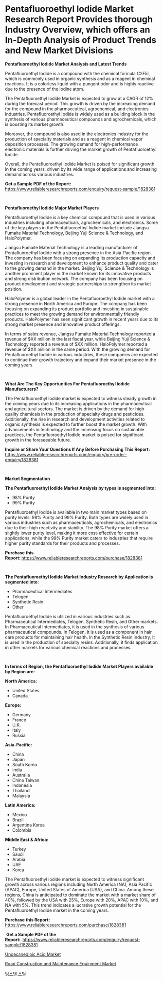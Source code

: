 <p><h1>Pentafluoroethyl Iodide Market Research Report Provides thorough Industry Overview, which offers an In-Depth Analysis of Product Trends and New Market Divisions</h1></p><p><strong>Pentafluoroethyl Iodide Market Analysis and Latest Trends</strong></p>
<p><p>Pentafluoroethyl Iodide is a compound with the chemical formula C2F5I, which is commonly used in organic synthesis and as a reagent in chemical reactions. It is a colorless liquid with a pungent odor and is highly reactive due to the presence of the iodine atom.</p><p>The Pentafluoroethyl Iodide Market is expected to grow at a CAGR of 12% during the forecast period. This growth is driven by the increasing demand for the compound in the pharmaceutical, agrochemical, and electronics industries. Pentafluoroethyl Iodide is widely used as a building block in the synthesis of various pharmaceutical compounds and agrochemicals, which is boosting its market growth.</p><p>Moreover, the compound is also used in the electronics industry for the production of specialty materials and as a reagent in chemical vapor deposition processes. The growing demand for high-performance electronic materials is further driving the market growth of Pentafluoroethyl Iodide.</p><p>Overall, the Pentafluoroethyl Iodide Market is poised for significant growth in the coming years, driven by its wide range of applications and increasing demand across various industries.</p></p>
<p><strong>Get a Sample PDF of the Report:&nbsp;</strong> <a href="https://www.reliableresearchreports.com/enquiry/request-sample/1828381">https://www.reliableresearchreports.com/enquiry/request-sample/1828381</a></p>
<p>&nbsp;</p>
<p><strong>Pentafluoroethyl Iodide Major Market Players</strong></p>
<p><p>Pentafluoroethyl Iodide is a key chemical compound that is used in various industries including pharmaceuticals, agrochemicals, and electronics. Some of the key players in the Pentafluoroethyl Iodide market include Jiangsu Fumaite Material Technology, Beijing Yuji Science & Technology, and HaloPolymer.</p><p>Jiangsu Fumaite Material Technology is a leading manufacturer of Pentafluoroethyl Iodide with a strong presence in the Asia-Pacific region. The company has been focusing on expanding its production capacity and investing in research and development to enhance product quality and cater to the growing demand in the market. Beijing Yuji Science & Technology is another prominent player in the market known for its innovative products and strong distribution network. The company has been focusing on product development and strategic partnerships to strengthen its market position.</p><p>HaloPolymer is a global leader in the Pentafluoroethyl Iodide market with a strong presence in North America and Europe. The company has been focusing on expanding its product portfolio and investing in sustainable practices to meet the growing demand for environmentally friendly products. HaloPolymer has seen significant growth in recent years due to its strong market presence and innovative product offerings.</p><p>In terms of sales revenue, Jiangsu Fumaite Material Technology reported a revenue of $XX million in the last fiscal year, while Beijing Yuji Science & Technology reported a revenue of $XX million. HaloPolymer reported a revenue of $XX million in the same period. With the growing demand for Pentafluoroethyl Iodide in various industries, these companies are expected to continue their growth trajectory and expand their market presence in the coming years.</p></p>
<p>&nbsp;</p>
<p><strong>What Are The Key Opportunities For Pentafluoroethyl Iodide Manufacturers?</strong></p>
<p><p>The Pentafluoroethyl Iodide market is expected to witness steady growth in the coming years due to its increasing applications in the pharmaceutical and agricultural sectors. The market is driven by the demand for high-quality chemicals in the production of specialty drugs and pesticides. Additionally, the rise in research and development activities related to organic synthesis is expected to further boost the market growth. With advancements in technology and the increasing focus on sustainable practices, the Pentafluoroethyl Iodide market is poised for significant growth in the foreseeable future.</p></p>
<p><strong>Inquire or Share Your Questions If Any Before Purchasing This Report:</strong> <a href="https://www.reliableresearchreports.com/enquiry/pre-order-enquiry/1828381">https://www.reliableresearchreports.com/enquiry/pre-order-enquiry/1828381</a></p>
<p>&nbsp;</p>
<p><strong>Market Segmentation</strong></p>
<p><strong>The Pentafluoroethyl Iodide Market Analysis by types is segmented into:</strong></p>
<p><ul><li>98% Purity</li><li>99% Purity</li></ul></p>
<p><p>Pentafluoroethyl Iodide is available in two main market types based on purity levels: 98% Purity and 99% Purity. Both types are widely used in various industries such as pharmaceuticals, agrochemicals, and electronics due to their high reactivity and stability. The 98% Purity market offers a slightly lower purity level, making it more cost-effective for certain applications, while the 99% Purity market caters to industries that require higher purity standards for their products and processes.</p></p>
<p><strong>Purchase this Report:&nbsp;</strong><a href="https://www.reliableresearchreports.com/purchase/1828381">https://www.reliableresearchreports.com/purchase/1828381</a></p>
<p>&nbsp;</p>
<p><strong>The Pentafluoroethyl Iodide Market Industry Research by Application is segmented into:</strong></p>
<p><ul><li>Pharmaceutical Intermediates</li><li>Telogen</li><li>Synthetic Resin</li><li>Other</li></ul></p>
<p><p>Pentafluoroethyl Iodide is utilized in various industries such as Pharmaceutical Intermediates, Telogen, Synthetic Resin, and Other markets. In Pharmaceutical Intermediates, it is used in the synthesis of various pharmaceutical compounds. In Telogen, it is used as a component in hair care products for maintaining hair health. In the Synthetic Resin industry, it is used in the production of specialty resins. Additionally, it finds application in other markets for various chemical reactions and processes.</p></p>
<p>&nbsp;</p>
<p><strong>In terms of Region, the Pentafluoroethyl Iodide Market Players available by Region are:</strong></p>
<p>
    <p> <strong> North America: </strong>
        <ul>
            <li>United States</li>
            <li>Canada</li>
        </ul>
        </p> 
    <p> <strong> Europe: </strong>
        <ul>
            <li>Germany</li>
            <li>France</li>
            <li>U.K.</li>
            <li>Italy</li>
            <li>Russia</li>
        </ul>
        </p> 
    <p> <strong> Asia-Pacific: </strong>
        <ul>
            <li>China</li>
            <li>Japan</li>
            <li>South Korea</li>
            <li>India</li>
            <li>Australia</li>
            <li>China Taiwan</li>
            <li>Indonesia</li>
            <li>Thailand</li>
            <li>Malaysia</li>
        </ul>
        </p> 
    <p> <strong> Latin America: </strong>
        <ul>
            <li>Mexico</li>
            <li>Brazil</li>
            <li>Argentina Korea</li>
            <li>Colombia</li>
        </ul>
        </p> 
    <p> <strong> Middle East & Africa: </strong>
        <ul>
            <li>Turkey</li>
            <li>Saudi</li>
            <li>Arabia</li>
            <li>UAE</li>
            <li>Korea</li>
        </ul>
    </p>
    </p>
<p><p>The Pentafluoroethyl Iodide market is expected to witness significant growth across various regions including North America (NA), Asia Pacific (APAC), Europe, United States of America (USA), and China. Among these regions, China is anticipated to dominate the market with a market share of 40%, followed by the USA with 25%, Europe with 20%, APAC with 10%, and NA with 5%. This trend indicates a lucrative growth potential for the Pentafluoroethyl Iodide market in the coming years.</p></p>
<p><strong>Purchase this Report: </strong><a href="https://www.reliableresearchreports.com/purchase/1828381">https://www.reliableresearchreports.com/purchase/1828381</a></p>
<p>&nbsp;<strong>Get a Sample PDF of the Report:&nbsp;&nbsp;</strong><a href="https://www.reliableresearchreports.com/enquiry/request-sample/1828381">https://www.reliableresearchreports.com/enquiry/request-sample/1828381</a></p>
<p><strong></strong></p>
<p><p><a href="https://github.com/JameTravis/Market-Research-Report-List-4/blob/main/undecanedioic-acid-market.md">Undecanedioic Acid Market</a></p><p><a href="https://view.publitas.com/reportprime-1/road-construction-and-maintenance-equipment-market-with-the-goal-of-estimating-the-market-size-and-future-growth-potential-of-various-market-segments-based-on-component-applications-end-user-and-region/">Road Construction and Maintenance Equipment Market</a></p><p><a href="https://github.com/laholand/Market-Research-Report-List-2/blob/main/4413633191680.md">텅스텐 스틸</a></p></p>